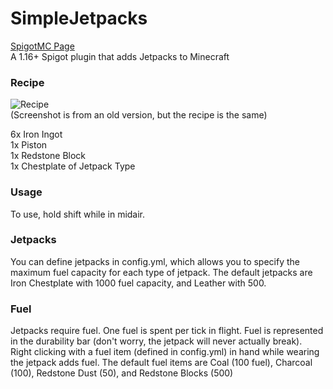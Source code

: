 # SimpleJetpacks
[SpigotMC Page](https://www.spigotmc.org/resources/simplejetpacks.92562/)  
A 1.16+ Spigot plugin that adds Jetpacks to Minecraft
### Recipe
![Recipe](https://cdn.discordapp.com/attachments/844754090691919892/845051880711127101/unknown.png)  
(Screenshot is from an old version, but the recipe is the same)
  
6x Iron Ingot  
1x Piston  
1x Redstone Block  
1x Chestplate of Jetpack Type 

### Usage
To use, hold shift while in midair.

### Jetpacks
You can define jetpacks in config.yml, which allows you to specify the maximum fuel capacity for each type of jetpack.
The default jetpacks are Iron Chestplate with 1000 fuel capacity, and Leather with 500.

### Fuel
Jetpacks require fuel. One fuel is spent per tick in flight. Fuel is represented in the durability bar (don't worry, the jetpack will never actually break).  
Right clicking with a fuel item (defined in config.yml) in hand while wearing the jetpack adds fuel.
The default fuel items are Coal (100 fuel), Charcoal (100), Redstone Dust (50), and Redstone Blocks (500)
